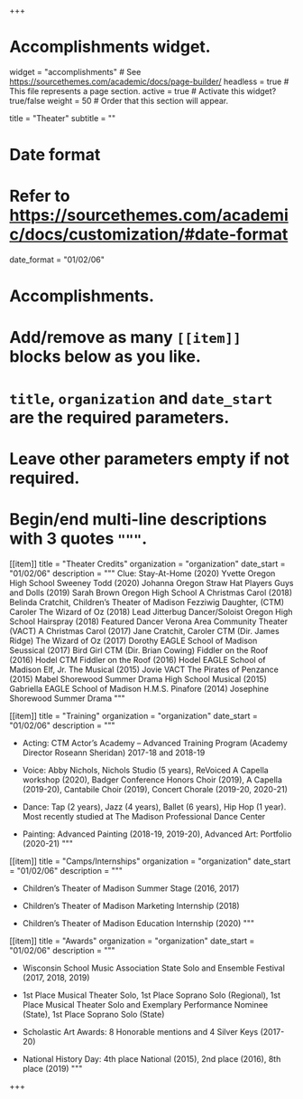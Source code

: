 +++
# Accomplishments widget.
widget = "accomplishments"  # See https://sourcethemes.com/academic/docs/page-builder/
headless = true  # This file represents a page section.
active = true  # Activate this widget? true/false
weight = 50  # Order that this section will appear.

title = "Theater"
subtitle = ""

# Date format
#   Refer to https://sourcethemes.com/academic/docs/customization/#date-format
date_format = "01/02/06"

# Accomplishments.
#   Add/remove as many `[[item]]` blocks below as you like.
#   `title`, `organization` and `date_start` are the required parameters.
#   Leave other parameters empty if not required.
#   Begin/end multi-line descriptions with 3 quotes `"""`.

[[item]]
  title = "Theater Credits"
  organization = "organization"
  date_start = "01/02/06"
  description = """
  Clue: Stay-At-Home (2020)		Yvette				Oregon High School
Sweeney Todd (2020)			Johanna				Oregon Straw Hat Players
Guys and Dolls (2019)			Sarah Brown			Oregon High School
A Christmas Carol (2018)			Belinda Cratchit,			Children’s Theater of Madison
Fezziwig Daughter,		(CTM)
Caroler
The Wizard of Oz (2018)			Lead Jitterbug Dancer/Soloist	Oregon High School
Hairspray (2018)				Featured Dancer			Verona Area Community
Theater (VACT)
A Christmas Carol (2017)			Jane Cratchit, Caroler		CTM (Dir. James Ridge)
The Wizard of Oz (2017)			Dorothy				EAGLE School of Madison
Seussical (2017)				Bird Girl			CTM (Dir. Brian Cowing)
Fiddler on the Roof (2016)			Hodel				CTM
Fiddler on the Roof (2016)			Hodel				EAGLE School of Madison
Elf, Jr. The Musical (2015)			Jovie				VACT
The Pirates of Penzance (2015)		Mabel				Shorewood Summer Drama
High School Musical (2015)		Gabriella			EAGLE School of Madison
H.M.S. Pinafore (2014)			Josephine			Shorewood Summer Drama
  """

[[item]]
  title = "Training"
  organization = "organization"
  date_start = "01/02/06"
  description = """
  
  - Acting: CTM Actor’s Academy – Advanced Training Program (Academy Director Roseann Sheridan) 2017-18 and 2018-19
  
  - Voice: Abby Nichols, Nichols Studio (5 years), ReVoiced A Capella workshop (2020), Badger Conference Honors Choir (2019), A Capella (2019-20), Cantabile Choir (2019), Concert Chorale (2019-20, 2020-21)
  
  - Dance: Tap (2 years), Jazz (4 years), Ballet (6 years), Hip Hop (1 year). Most recently studied at The Madison Professional Dance Center
  
  - Painting: Advanced Painting (2018-19, 2019-20), Advanced Art: Portfolio (2020-21)
  """
  
[[item]]
  title = "Camps/Internships"
  organization = "organization"
  date_start = "01/02/06"
  description = """

- Children’s Theater of Madison Summer Stage (2016, 2017)

- Children’s Theater of Madison Marketing Internship (2018)

- Children’s Theater of Madison Education Internship (2020)
  """
  
[[item]]
  title = "Awards"
  organization = "organization"
  date_start = "01/02/06"
  description = """
- Wisconsin School Music Association State Solo and Ensemble Festival (2017, 2018, 2019)

- 1st Place Musical Theater Solo, 1st Place Soprano Solo (Regional), 1st Place Musical Theater Solo and Exemplary Performance Nominee (State), 1st Place Soprano Solo (State)

- Scholastic Art Awards: 8 Honorable mentions and 4 Silver Keys (2017-20)

- National History Day: 4th place National (2015), 2nd place (2016), 8th place (2019)
  """

+++
